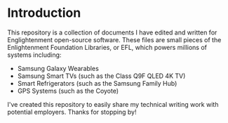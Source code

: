 # Introduction
This repository is a collection of documents I have edited and written for Englightenment open-source software. These files are small pieces of the Enlightenment Foundation Libraries, or EFL, which powers millions of systems including:
* Samsung Galaxy Wearables
* Samsung Smart TVs (such as the Class Q9F QLED 4K TV)
* Smart Refrigerators (such as the Samsung Family Hub)
* GPS Systems (such as the Coyote)

I've created this repository to easily share my technical writing work with potential employers. Thanks for stopping by!
